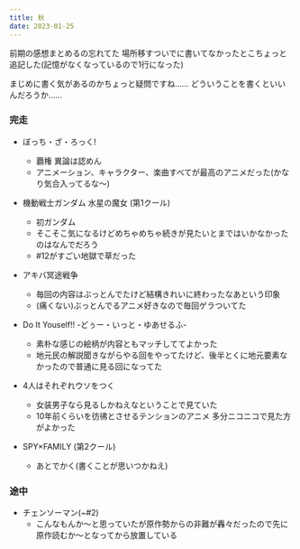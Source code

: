 ```yaml
---
title: 秋
date: 2023-01-25
---
```


前期の感想まとめるの忘れてた
場所移すついでに書いてなかったとこちょっと追記した(記憶がなくなっているので1行になった)

まじめに書く気があるのかちょっと疑問ですね……
どういうことを書くといいんだろうか……

### 完走
+ ぼっち・ざ・ろっく!
  + 覇権 異論は認めん
  + アニメーション、キャラクター、楽曲すべてが最高のアニメだった(かなり気合入ってるな〜)

+ 機動戦士ガンダム 水星の魔女 (第1クール)
  + 初ガンダム
  + そこそこ気になるけどめちゃめちゃ続きが見たいとまではいかなかったのはなんでだろう
  + #12がすごい地獄で草だった

+ アキバ冥途戦争
  + 毎回の内容はぶっとんでたけど結構きれいに終わったなあという印象
  + (痛くない)ぶっとんでるアニメ好きなので毎回ゲラついてた

+ Do It Youself!! -どぅー・いっと・ゆあせるふ-
  + 素朴な感じの絵柄が内容ともマッチしててよかった
  + 地元民の解説聞きながらやる回をやってたけど、後半とくに地元要素なかったので普通に見る回になってた

+ 4人はそれぞれウソをつく
  + 女装男子なら見るしかねえなということで見ていた
  + 10年前くらいを彷彿とさせるテンションのアニメ 多分ニコニコで見た方がよかった

+ SPY×FAMILY (第2クール)
  + あとでかく(書くことが思いつかねえ)

### 途中
+ チェンソーマン(~#2)
  + こんなもんか〜と思っていたが原作勢からの非難が轟々だったので先に原作読むか〜となってから放置している
